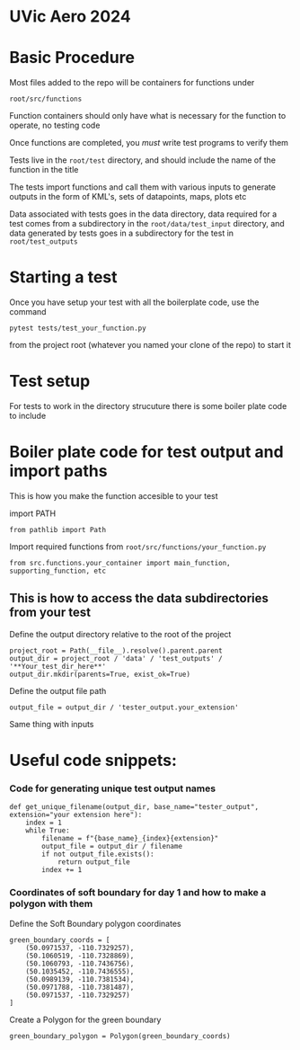 # UVic Aero 2024

# Basic Procedure

Most files added to the repo will be containers for functions under 
```
root/src/functions
```
Function containers should only have what is necessary for the function to operate,
no testing code

Once functions are completed, you *must* write test programs to verify them

Tests live in the `root/test` directory, and should include the name of the function in the title

The tests import functions and call them with various inputs to generate outputs in the form 
of KML's, sets of datapoints, maps, plots etc

Data associated with tests goes in the data directory, data required for a test comes from
a subdirectory in the `root/data/test_input` directory, and data generated by tests goes in a subdirectory for the test
in `root/test_outputs`

# Starting a test

Once you have setup your test with all the boilerplate code, use the command 
```
pytest tests/test_your_function.py 
```
from the project root (whatever you named your clone of the repo) to start it

# Test setup

For tests to work in the directory strucuture there is some boiler plate code to include

# Boiler plate code for test output and import paths

This is how you make the function accesible to your test

import PATH
```
from pathlib import Path
```

Import required functions from `root/src/functions/your_function.py`
```
from src.functions.your_container import main_function, supporting_function, etc
```
## This is how to access the data subdirectories from your test

Define the output directory relative to the root of the project
```
project_root = Path(__file__).resolve().parent.parent
output_dir = project_root / 'data' / 'test_outputs' / '**Your_test_dir_here**'
output_dir.mkdir(parents=True, exist_ok=True)
```

Define the output file path
```
output_file = output_dir / 'tester_output.your_extension'
```
Same thing with inputs

# Useful code snippets:

### Code for generating unique test output names
```
def get_unique_filename(output_dir, base_name="tester_output", extension="your extension here"):
    index = 1
    while True:
        filename = f"{base_name}_{index}{extension}"
        output_file = output_dir / filename
        if not output_file.exists():
            return output_file
        index += 1
```

### Coordinates of soft boundary for day 1 and how to make a polygon with them

Define the Soft Boundary polygon coordinates
```
green_boundary_coords = [
    (50.0971537, -110.7329257),
    (50.1060519, -110.7328869),
    (50.1060793, -110.7436756),
    (50.1035452, -110.7436555),
    (50.0989139, -110.7381534),
    (50.0971788, -110.7381487),
    (50.0971537, -110.7329257)
]
```

Create a Polygon for the green boundary
```
green_boundary_polygon = Polygon(green_boundary_coords)
```
